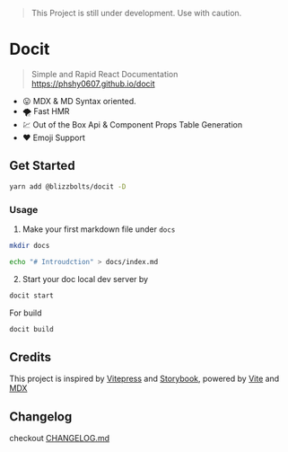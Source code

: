 > This Project is still under development. Use with caution.

# Docit 

> Simple and Rapid React Documentation https://phshy0607.github.io/docit

- :stuck_out_tongue: MDX & MD Syntax oriented.
- :tornado: Fast HMR
- :chart: Out of the Box Api & Component Props Table Generation
- :heart: Emoji Support

## Get Started

```sh
yarn add @blizzbolts/docit -D
```

### Usage

1. Make your first markdown file under `docs`

```sh
mkdir docs

echo "# Introudction" > docs/index.md
```

2. Start your doc local dev server by

```sh
docit start
```

For build

```sh
docit build
```

## Credits

This project is inspired by [Vitepress](https://vitepress.vuejs.org/) and [Storybook](https://storybook.js.org/), powered by [Vite](https://vitejs.dev/) and [MDX](https://mdxjs.com/)


## Changelog

checkout [CHANGELOG.md](https://github.com/phshy0607/docit/blob/master/CHANGELOG.md)

